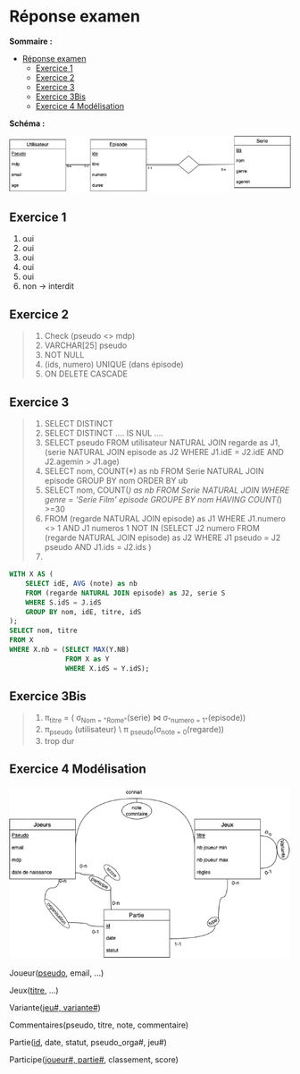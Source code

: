 # Réponse examen

**Sommaire :**

- [Réponse examen](#réponse-examen)
  - [Exercice 1](#exercice-1)
  - [Exercice 2](#exercice-2)
  - [Exercice 3](#exercice-3)
  - [Exercice 3Bis](#exercice-3bis)
  - [Exercice 4 Modélisation](#exercice-4-modélisation)

**Schéma :**

![Diagramme E/R](diagrammes.png)

## Exercice 1

1. oui
2. oui
3. oui
4. oui
5. oui
6. non -> interdit

## Exercice 2

>1. Check (pseudo <> mdp)
>2. VARCHAR[25] pseudo
>3. NOT NULL
>4. (ids, numero) UNIQUE (dans épisode)
>5. ON DELETE CASCADE

## Exercice 3

>1. SELECT DISTINCT
>2. SELECT DISTINCT .... IS NUL ....
>3. SELECT pseudo FROM utilisateur NATURAL JOIN regarde as J1, (serie NATURAL JOIN episode as J2 WHERE J1.idE = J2.idE AND J2.agemin > J1.age)
>4. SELECT nom, COUNT(*) as nb FROM Serie NATURAL JOIN episode GROUP BY nom ORDER BY ub
>5. SELECT nom, COUNT(*) as nb FROM Serie NATURAL JOIN WHERE genre = 'Serie Film' episode GROUPE BY nom HAVING COUNT(*) >=30
>6. FROM (regarde NATURAL JOIN episode) as J1 WHERE J1.numero <> 1 AND J1 numeros 1 NOT IN (SELECT J2 numero FROM (regarde NATURAL JOIN episode) as J2 WHERE J1 pseudo = J2 pseudo AND J1.ids = J2.ids )
>7.
>
>
```sql
WITH X AS (
    SELECT idE, AVG (note) as nb 
    FROM (regarde NATURAL JOIN episode) as J2, serie S
    WHERE S.idS = J.idS 
    GROUP BY nom, idE, titre, idS
);
SELECT nom, titre
FROM X
WHERE X.nb = (SELECT MAX(Y.NB)
              FROM X as Y
              WHERE X.idS = Y.idS);
```

## Exercice 3Bis

>1. π<sub>titre</sub> = ( σ<sub>Nom = "Rome"</sub>(serie) ⋈ σ<sub>"numero = 1"</sub>(episode))
>2. π<sub>pseudo</sub> (utilisateur) \ π
>   <sub>pseudo</sub>(σ<sub>note = 0</sub>(regarde))
>3. trop dur

## Exercice 4 Modélisation

![Diagramme E/R](model.png)

Joueur(<u>pseudo</u>, email, ...)

Jeux(<u>titre</u>, ...)

Variante(<u>jeu#, variante#</u>)

Commentaires(pseudo, titre, note, commentaire)

Partie(<u>id</u>, date, statut, pseudo_orga#, jeu#)

Participe(<u>joueur#, partie#</u>, classement, score)